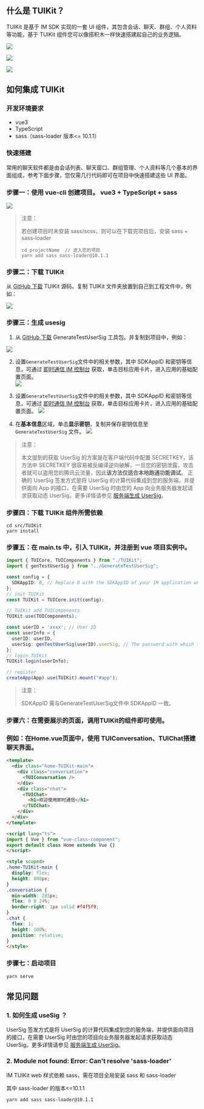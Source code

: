 ## 什么是 TUIKit？

TUIKit 是基于 IM SDK 实现的一套 UI 组件，其包含会话、聊天、群组、个人资料等功能，基于 TUIKit 组件您可以像搭积木一样快速搭建起自己的业务逻辑。

![](https://web.sdk.qcloud.com/im/demo/TUIkit/document-image/component1.png)

![](https://web.sdk.qcloud.com/im/demo/TUIkit/document-image/component2.png)

![](https://web.sdk.qcloud.com/im/demo/TUIkit/document-image/component3.png)

## 如何集成 TUIKit

### 开发环境要求

- vue3
- TypeScript
- sass（sass-loader 版本<= 10.1.1）

### 快速搭建

常用的聊天软件都是由会话列表、聊天窗口、群组管理、个人资料等几个基本的界面组成，参考下面步骤，您仅需几行代码即可在项目中快速搭建这些 UI 界面。

### 步骤一：使用 vue-cli 创建项目。 vue3 + TypeScript + sass

![](https://web.sdk.qcloud.com/im/demo/TUIkit/document-image/createProject.png)

> 注意：
> 
> 若创建项目时未安装 sass/scss，则可以在下载完项目后，安装 sass + sass-loader
> 
> ```shell
> cd projectName  // 进入您的项目
> yarn add sass sass-loader@10.1.1
> ```

### 步骤二：下载 TUIKit

从 [GitHub 下载](https://github.com/TencentCloud/TIMSDK/tree/master/Web) TUIKit 源码。复制 TUIKit 文件夹放置到自己到工程文件中，例如：

![](https://web.sdk.qcloud.com/im/demo/TUIkit/document-image/integrate.png)

### 步骤三：生成 usesig

1. 从 [GitHub 下载](https://github.com/TencentCloud/TIMSDK/tree/master/Web/Demo) GenerateTestUserSig 工具包。并复制到项目中，例如：

![](https://web.sdk.qcloud.com/im/demo/TUIkit/document-image/userSig-catalogue.png)

2. 设置`GenerateTestUserSig`文件中的相关参数，其中 SDKAppID 和密钥等信息，可通过 [即时通信 IM 控制台](https://console.cloud.tencent.com/im) 获取，单击目标应用卡片，进入应用的基础配置页面。  
  [![](https://qcloudimg.tencent-cloud.cn/raw/e435332cda8d9ec7fea21bd95f7a0cba.png)](https://camo.githubusercontent.com/20575292024f27b76db87d6688e57f16d38b579b249054466668b596975dd30e/68747470733a2f2f71636c6f7564696d672e74656e63656e742d636c6f75642e636e2f7261772f65343335333332636461386439656337666561323162643935663761306362612e706e67)
  
3. 设置`GenerateTestUserSig`文件中的相关参数，其中 SDKAppID 和密钥等信息，可通过 [即时通信 IM 控制台](https://console.cloud.tencent.com/im) 获取，单击目标应用卡片，进入应用的基础配置页面。
  [![](https://qcloudimg.tencent-cloud.cn/raw/e435332cda8d9ec7fea21bd95f7a0cba.png)](https://camo.githubusercontent.com/20575292024f27b76db87d6688e57f16d38b579b249054466668b596975dd30e/68747470733a2f2f71636c6f7564696d672e74656e63656e742d636c6f75642e636e2f7261772f65343335333332636461386439656337666561323162643935663761306362612e706e67)
  
4. 在**基本信息**区域，单击**显示密钥**，复制并保存密钥信息至 `GenerateTestUserSig` 文件。 
  [![](https://main.qcloudimg.com/raw/e7f6270bcbc68c51595371bd48c40af7.png)](https://camo.githubusercontent.com/d3e2ecc55db7a3c14ba0ba84c7cb92e18618028006c6f7fa304ba5ef01f0b6be/68747470733a2f2f6d61696e2e71636c6f7564696d672e636f6d2f7261772f65376636323730626362633638633531353935333731626434386334306166372e706e67)
  

> 注意：
> 
> 本文提到的获取 UserSig 的方案是在客户端代码中配置 SECRETKEY，该方法中 SECRETKEY 很容易被反编译逆向破解，一旦您的密钥泄露，攻击者就可以盗用您的腾讯云流量，因此**该方法仅适合本地跑通功能调试**。 正确的 UserSig 签发方式是将 UserSig 的计算代码集成到您的服务端，并提供面向 App 的接口，在需要 UserSig 时由您的 App 向业务服务器发起请求获取动态 UserSig。更多详情请参见 [服务端生成 UserSig](https://cloud.tencent.com/document/product/269/32688#GeneratingdynamicUserSig)。

### 步骤四：下载 TUIKit 组件所需依赖

```shell
cd src/TUIKit
yarn install
```

### 步骤五：在 main.ts 中，引入 TUIKit，并注册到 vue 项目实例中。

```typescript
import { TUICore, TUIComponents } from "./TUIKit";
import { genTestUserSig } from "../GenerateTestUserSig";

const config = {
  SDKAppID: 0, // Replace 0 with the SDKAppID of your IM application when connecting. Value type: Number
};
// init TUIKit
const TUIKit = TUICore.init(config);

// TUIKit add TUIComponents
TUIKit.use(TUIComponents);

const userID = 'xxxx'; // User ID
const userInfo = {
  userID: userID,
  userSig: genTestUserSig(userID).userSig, // The password with which the user logs in to IM. It is the ciphertext generated by encrypting information such as userID.For the detailed generation method, see Generating UserSig
};
// login TUIKit
TUIKit.login(userInfo);

// register
createApp(App).use(TUIKit).mount("#app");
```

> 注意：
> 
> SDKAppID 需与GenerateTestUserSig文件中 SDKAppID 一致。

### 步骤六：在需要展示的页面，调用TUIKit的组件即可使用。

### 例如：在Home.vue页面中，使用 TUIConversation、TUIChat搭建聊天界面。

```html
<template>
  <div class="home-TUIKit-main">
    <div class="conversation">
      <TUIConversation />
    </div>
    <div class="chat">
      <TUIChat>
        <h1>欢迎使用即时通信</h1>
      </TUIChat>
    </div>
  </div>
</template>

<script lang="ts">
import { Vue } from "vue-class-component";
export default class Home extends Vue {}
</script>

<style scoped>
.home-TUIKit-main {
  display: flex;
  height: 800px;
}
.conversation {
  min-width: 285px;
  flex: 0 0 24%;
  border-right: 1px solid #f4f5f9;
}
.chat {
  flex: 1;
  height: 100%;
  position: relative;
}
</style>
```

### 步骤七：启动项目

```shell
yarn serve
```

## 常见问题

### 1. 如何生成 useSig ？

UserSig 签发方式是将 UserSig 的计算代码集成到您的服务端，并提供面向项目的接口，在需要 UserSig 时由您的项目向业务服务器发起请求获取动态 UserSig。更多详情请参见 [服务端生成 UserSig](https://cloud.tencent.com/document/product/269/32688#GeneratingdynamicUserSig)。

### 2. Module not found: Error: Can't resolve 'sass-loader'

IM TUIKit web 样式依赖 sass，需在项目全局安装 sass 和 sass-loader

其中 sass-loader 的版本<=10.1.1

```shell
yarn add sass sass-loader@10.1.1
```
